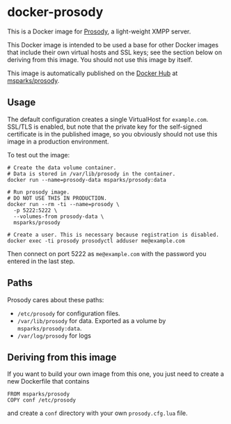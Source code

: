 # docker-prosody

This is a Docker image for [Prosody](http://prosody.im), a light-weight XMPP
server.

This Docker image is intended to be used a base for other Docker images that
include their own virtual hosts and SSL keys; see the section below on deriving
from this image. You should not use this image by itself.

This image is automatically published on the
[Docker Hub](https://hub.docker.com/) at
[msparks/prosody](https://registry.hub.docker.com/u/msparks/prosody/).

## Usage

The default configuration creates a single VirtualHost for
`example.com`. SSL/TLS is enabled, but note that the private key for the
self-signed certificate is in the published image, so you obviously should not
use this image in a production environment.

To test out the image:

    # Create the data volume container.
    # Data is stored in /var/lib/prosody in the container.
    docker run --name=prosody-data msparks/prosody:data

    # Run prosody image.
    # DO NOT USE THIS IN PRODUCTION.
    docker run --rm -ti --name=prosody \
      -p 5222:5222 \
      --volumes-from prosody-data \
      msparks/prosody

    # Create a user. This is necessary because registration is disabled.
    docker exec -ti prosody prosodyctl adduser me@example.com

Then connect on port 5222 as `me@example.com` with the password you entered in
the last step.

## Paths

Prosody cares about these paths:

* `/etc/prosody` for configuration files.
* `/var/lib/prosody` for data. Exported as a volume by
  `msparks/prosody:data`.
* `/var/log/prosody` for logs

## Deriving from this image

If you want to build your own image from this one, you just need to create a new
Dockerfile that contains

    FROM msparks/prosody
    COPY conf /etc/prosody

and create a `conf` directory with your own `prosody.cfg.lua` file.
